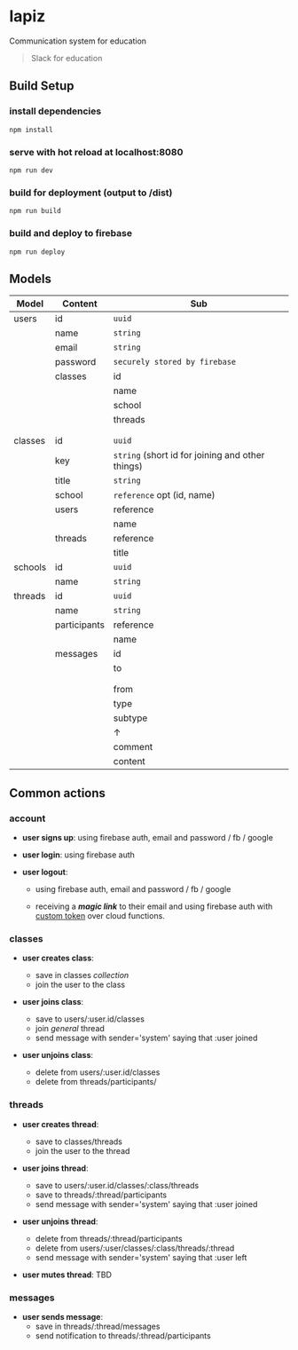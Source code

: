 # lapiz
Communication system for education
> Slack for education

## Build Setup


### install dependencies
`npm install`

### serve with hot reload at localhost:8080
`npm run dev`

### build for deployment (output to /dist)
`npm run build`

### build and deploy to firebase
`npm run deploy`


## Models

Model        | Content        | Sub
------------ | -------------- | ------------
users        | id             | `uuid`         |
             | name           | `string`       |
             | email          | `string`       |
             | password       | `securely stored by firebase`
             | classes        | id             | `reference` classes/:class
             |                | name           | `string`
             |                | school         | `string`
             |                | threads        | `reference` threads/:thread
             |                |                | `string` name
             |                |                | `boolean` notify
classes      | id             | `uuid`         |
             | key            | `string` (short id for joining and other things) |
             | title          | `string`       |
             | school         | `reference` opt (id, name)
             | users          | reference      | `fk` users/:user
             |                | name           | `string`
             | threads        | reference      | `fk` threads/:thread
             |                | title          | `string`
schools      | id             | `uuid`         |
             | name           | `string`       |
threads      | id             | `uuid`         |
             | name           | `string`       |
             | participants   | reference      | `reference` users/:user
             |                | name           | `string`
             | messages       | id             | `uuid`
             |                | to             |  `reference` {{users_or_threads}}/:user_or_thread
             |                |                | `string` name
             |                |                | `string` type ('user' / 'thread' )
             |                | from           | `reference` :id _(of user)_
             |                | type           | `string` :text / :snippet / :file
             |                | subtype        | `string` if type = __snippet:__ :javascript / :python / :html / :latex / :css
             |                |    ↑           | if type = __file:__ :gdoc /  :gsheet / :gslide / :txt / :pdf / :image
             |                | comment        | `string` (only if subtype = snippet)
             |                | content        | `string` content of message or url of file

## Common actions

### account
- __user signs up__:
  using firebase auth, email and password / fb / google

- __user login__:
  using firebase auth

- __user logout__:
  - using firebase auth, email and password / fb / google

  - receiving a __*magic link*__ to their email and using firebase auth with [custom token](https://firebase.google.com/docs/auth/web/custom-auth?hl=es-419) over cloud functions.

### classes
- __user creates class__:
  - save in classes _collection_
  - join the user to the class


- __user joins class__:
  - save to users/:user.id/classes
  - join _general_ thread
  - send message with sender='system' saying that :user joined


- __user unjoins class__:
  - delete from users/:user.id/classes
  - delete from threads/participants/

### threads
- __user creates thread__:
  - save to classes/threads
  - join the user to the thread


- __user joins thread__:
  - save to users/:user.id/classes/:class/threads
  - save to threads/:thread/participants
  - send message with sender='system' saying that :user joined


- __user unjoins thread__:
  - delete from threads/:thread/participants
  - delete from users/:user/classes/:class/threads/:thread
  - send message with sender='system' saying that :user left


- __user mutes thread__:
  TBD


### messages
- __user sends message__:
  - save in threads/:thread/messages
  - send notification to threads/:thread/participants
